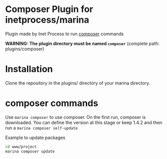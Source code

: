 # Composer Plugin for inetprocess/marina
Plugin made by Inet Process to run [composer](https://getcomposer.org) commands

__WARNING: The plugin directory must be named `composer`__ (complete path: plugins/composer)

# Installation
Clone the repository in the plugins/ directory of your marina directory.


# composer commands
Use `marina composer` to use composer. On the first run, composer is downloaded. You can define the version at this stage or keep 1.4.2 and then run a `marina composer self-update`

Example to update packages
```bash
cd www/project
marina composer update
```

